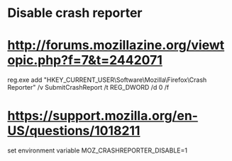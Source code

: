 # Disable crash reporter
# http://forums.mozillazine.org/viewtopic.php?f=7&t=2442071
reg.exe add "HKEY_CURRENT_USER\Software\Mozilla\Firefox\Crash Reporter" /v SubmitCrashReport /t REG_DWORD /d 0 /f
# https://support.mozilla.org/en-US/questions/1018211
set environment variable MOZ_CRASHREPORTER_DISABLE=1